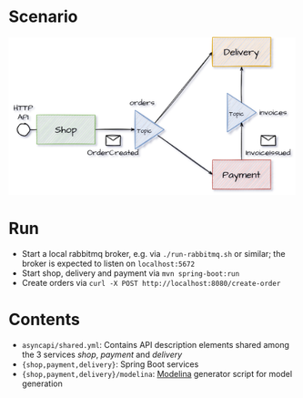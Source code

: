 # Scenario

![](./doc/diagram.png)

# Run

- Start a local rabbitmq broker, e.g. via `./run-rabbitmq.sh` or similar; the broker is expected to
  listen on `localhost:5672`
- Start shop, delivery and payment via `mvn spring-boot:run`
- Create orders via `curl -X POST http://localhost:8080/create-order`

# Contents

- `asyncapi/shared.yml`: Contains API description elements shared among the 3 services *shop*,
  *payment* and *delivery*
- `{shop,payment,delivery}`: Spring Boot services
- `{shop,payment,delivery}/modelina`: [Modelina](https://github.com/asyncapi/modelina) generator
  script for model generation

<!-- vim: set tw=100: -->
